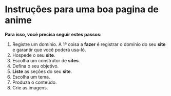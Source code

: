 # Instruções para uma boa pagina de anime

**Para isso, você precisa seguir estes passos:**

1. Registre um domínio. A 1ª coisa a **fazer** é registrar o domínio do seu **site** e garantir que você poderá usa-ló. 
2. Hospede o seu **site**. 
3. Escolha um construtor de **sites**. 
4. Defina o seu objetivo. 
5. **Liste** as seções do seu **site**. 
6. Escolha um tema. 
7. Produza o conteúdo. 
8. Crie as imagens.